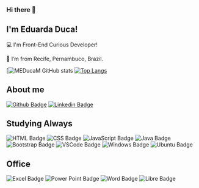### Hi there 👋

## I'm Eduarda Duca!

:computer: I'm Front-End Curious Developer!

:house_with_garden: I’m from Recife, Pernambuco, Brazil.

[![MEDucaM GitHub stats](https://github-readme-stats.vercel.app/api?username=MEDucaM&show_icons=true&theme=radical)
[![Top Langs](https://github-readme-stats.vercel.app/api/top-langs/?username=MEDucaM&langs_count=8)](https://github.com/MEDucaM/github-readme-stats)


## About me
[![Github Badge](https://img.shields.io/badge/-Github-000?style=flat-square&logo=Github&logoColor=white&link=https://github.com/MEDucaM)](https://github.com/MEDucaM) 
[![Linkedin Badge](https://img.shields.io/badge/-LinkedIn-blue?style=flat-square&logo=Linkedin&logoColor=white&link=https://www.linkedin.com/in/eduarda-duca-m)](https://www.linkedin.com/in/eduarda-duca-m)

## Studying Always
![HTML Badge](https://img.shields.io/badge/HTML5-E34F26?style=for-the-badge&logo=html5&logoColor=white)
![CSS Badge](https://img.shields.io/badge/CSS3-1572B6?style=for-the-badge&logo=css3&logoColor=white)
![JavaScript Badge](https://img.shields.io/badge/JavaScript-323330?style=for-the-badge&logo=javascript&logoColor=F7DF1E)
![Java Badge](https://img.shields.io/badge/Java-ED8B00?style=for-the-badge&logo=java&logoColor=white)
![Bootstrap Badge](https://img.shields.io/badge/Bootstrap-563D7C?style=for-the-badge&logo=bootstrap&logoColor=white)
![VSCode Badge](https://img.shields.io/badge/Visual_Studio_Code-0078D4?style=for-the-badge&logo=visual%20studio%20code&logoColor=white)
![Windows Badge](https://img.shields.io/badge/Windows-0078D6?style=for-the-badge&logo=windows&logoColor=white)
![Ubuntu Badge](https://img.shields.io/badge/Ubuntu-E95420?style=for-the-badge&logo=ubuntu&logoColor=white)

## Office
![Excel Badge](https://img.shields.io/badge/Microsoft_Excel-217346?style=for-the-badge&logo=microsoft-excel&logoColor=white)
![Power Point Badge](https://img.shields.io/badge/Microsoft_PowerPoint-B7472A?style=for-the-badge&logo=microsoft-powerpoint&logoColor=white)
![Word Badge](https://img.shields.io/badge/Microsoft_Word-2B579A?style=for-the-badge&logo=microsoft-word&logoColor=white)
![Libre Badge](https://img.shields.io/badge/LibreOffice-18A303?style=for-the-badge&logo=LibreOffice&logoColor=white)
